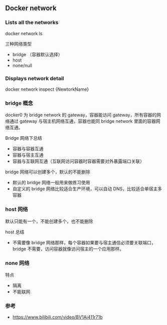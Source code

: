 ## Docker network

### Lists all the networks
docker network ls

三种网络类型
- bridge （容器默认选择）
- host
- none/null

### Displays network detail
docker network inspect {NewtorkName}


### bridge 概念
docker0 为 bridge network 的 gateway，容器能访问 gateway，所有容器的网络通过 gateway 与宿主机网络互通，容器也能同 bridge network 里面的容器网络互通。

Bridge 网络下总结
- 容器与容器互通
- 容器与宿主互通
- 容器与互联网互通（互联网访问容器时容器需要对外暴露端口关联）

bridge 网络可以创建多个，默认的不能删除
- 默认的 bridge 网络一般用来做练习使用
- 自定义的 bridge 网络比较适合生产环境，可以自动 DNS，比较适合单宿主多容器


### host 网络
默认只能有一个，不能创建多个，也不能删除

host 总结
- 不需要像 bridge 网络那样，每个容器如果要与宿主通信必须要关联端口，bridge 不需要，访问容器就像访问宿主的一个应用那样。


### none 网络
特点
- 隔离
- 不能联网


### 参考
- https://www.bilibili.com/video/BV1Aj411r71b
